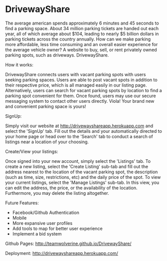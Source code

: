 # DrivewayShare

The average american spends approximately 6 minutes and 45 seconds to find a parking space. About 34 million parking tickets are handed out each year, all of which average about $104, leading to nearly $5 billion dollars in parking tickets across the country annually. How can we make parking more affordable, less time consuming and an overall easier experience for the average vehicle owner? A website to buy, sell, or rent privately owned parking spots, such as driveways. DrivewayShare.

How it works:

DrivewayShare connects users with vacant parking spots with users seeking parking spaces. Users are able to post vacant spots in addition to their respective price, which is all managed easily in our listing page. Alternatively, users can search for vacant parking spots by location to find a parking spot convenient for them. Once found, users may use our secure messaging system to contact other users directly. Viola! Your brand new and convenient parking space is yours!

SignUp:

Simply visit our website at http://drivewayshareapp.herokuapp.com and select the 'SignUp' tab. Fill out the details and your automatically directed to your home page or head over to the 'Search' tab to conduct a search of listings near a location of your choosing.

Create/View your listings:

Once signed into your new account, simply select the 'Listings' tab. To create a new listing, select the 'Create Listing' sub-tab and fill out the address nearest to the location of the vacant parking spot, the description (such as time, size, restrictions, etc) and the daily price of the spot. To view your current listings, select the 'Manage Listings' sub-tab. In this view, you can edit the address, the price, or the availability of the location. Furthermore, you may delete the listing altogether.

Future Features:

* Facebook/Github Authentication
* Mobile
* More expansive user profiles
* Add tools to map for better user experience
* Implement a bid system

Github Pages:
http://teamwolverine.github.io/DrivewayShare/

Deployment:
http://drivewayshareapp.herokuapp.com/
